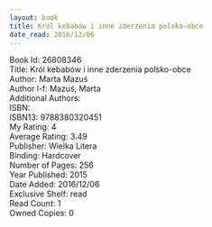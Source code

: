 ```yaml
---
layout: book
title: Król kebabów i inne zderzenia polsko-obce
date_read: 2016/12/06
---
```


Book Id: 26808346<br />
Title: Król kebabów i inne zderzenia polsko-obce<br />
Author: Marta Mazuś<br />
Author l-f: Mazuś, Marta<br />
Additional Authors: <br />
ISBN: <br />
ISBN13: 9788380320451<br />
My Rating: 4<br />
Average Rating: 3.49<br />
Publisher: Wielka Litera<br />
Binding: Hardcover<br />
Number of Pages: 256<br />
Year Published: 2015<br />
Date Added: 2016/12/06<br />
Exclusive Shelf: read<br />
Read Count: 1<br />
Owned Copies: 0<br />

